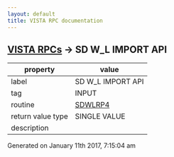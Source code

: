 ```yaml
---
layout: default
title: VISTA RPC documentation
---
```




## [VISTA RPCs](TableOfContent.md) &#8594; SD W_L IMPORT API 

 property | value 
--- | --- 
 label | SD W_L IMPORT API
 tag | INPUT
 routine | [SDWLRP4](http://code.osehra.org/dox/Routine_SDWLRP4_source.html)
 return value type | SINGLE VALUE
 description | 




 Generated on January 11th 2017, 7:15:04 am